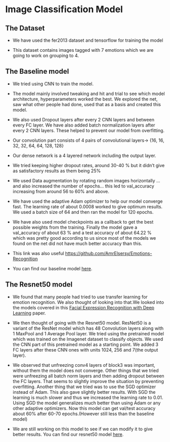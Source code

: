 # Image Classification Model
## The Dataset
- We have used the fer2013 dataset and tensorflow for training the model

- This dataset contains images tagged with 7 emotions which we are going to work on grouping to 4. 

## The Baseline model 
- We tried using CNN to train the model.

- The model mainly involved tweaking and hit and trial to see which model architecture, hyperparameters worked the best. We explored the net, saw what other people had done, used that as a basis and created this model.

- We also used Dropout layers after every 2  CNN layers and between every FC layer. We have also added batch normalization layers after every 2 CNN layers. These helped to prevent our model from overfitting.

- Our convolution part consists of 4 pairs of convolutional layers→ {16, 16, 32, 32, 64, 64, 128, 128}

- Our dense network is a 4 layered network including the output layer.

- We tried keeping higher dropout rates, around 30-40 % but it didn’t give as satisfactory results as them being 25%

- We used Data augmentation by rotating random images horizontally … and also increased the number of epochs... this led to val_accuracy increasing from around 56 to 60% and above.
- We have used the adaptive Adam optimizer to help our model converge fast. The learning rate of about 0.0008 worked to give optimum results. We used a batch size of 64 and then ran the model for 120 epochs. 
- We have also used model checkpoints as a callback to get the best possible weights from the training.
Finally the model gave a val_accuracy of about 63 % and a test accuracy of about 64.22 % which was pretty good according to us since most of the models we found on the net did not have much better accuracy than this.  
                                                               
- This link was also useful https://github.com/AmrElsersy/Emotions-Recognition
- You can find our baseline model [here](https://github.com/Karrthik-Arya/Moodify_Image_Classification/blob/main/Moodify_Image_Classification.ipynb).

## The Resnet50 model
- We found that many people had tried to use transfer learning for emotion recognition. We also thought of looking into that.We looked into the models covered in this [Facial Expression Recognition with Deep Learning](http://cs230.stanford.edu/projects_winter_2020/reports/32610274.pdf) paper.
 
- We then thought of going with the Resnet50 model. ResNet50 is a variant of the ResNet model which has 48 Convolution layers along with 1 MaxPool and 1 Average Pool layer. We tried using the pretrained model which was trained on the Imagenet dataset to classify objects. We used the CNN part of this pretrained model as a starting point. We added 3 FC layers after these CNN ones with units 1024, 256 and 7(the output layer).

- We observed  that unfreezing conv4 layers of block3 was important, without them the model does not converge. Other things that we tried were unfreezing all batch norm layers and then adding dropout between the FC layers. That seems to slightly improve the situation by preventing overfitting. Another thing that we tried was to use the SGD optimizer instead of Adam. This also gave slightly better results. With SGD the learning is much slower and thus we increased the learning rate to 0.01. Using SGD the model generalizes much better than using Adam or any other adaptive optimizers.  Now this model can get val/test accuracy about 60% after 60-70 epochs.(However still less than the baseline model)

- We are still working on this model to see if we can modify it to give better results. You can find our resnet50 model [here](https://github.com/Karrthik-Arya/Moodify_Image_Classification/blob/main/resnet50.ipynb). 


